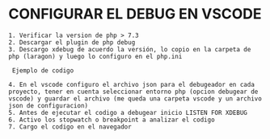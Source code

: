# CONFIGURAR EL DEBUG EN VSCODE
    1. Verificar la version de php > 7.3
    2. Descargar el plugin de php debug
    3. Descargo xdebug de acuerdo la versión, lo copio en la carpeta de php (laragon) y luego lo configuro en el php.ini

```
 Ejemplo de codigo
```
    4. En el vscode configuro el archivo json para el debugeador en cada proyecto, tener en cuenta seleccionar entorno php (opcion debugear de vscode) y guardar el archivo (me queda una carpeta vscode y un archivo json de configuracion)
    5. Antes de ejecutar el codigo a debugear inicio LISTEN FOR XDEBUG
    6. Activo los stopwatch o breakpoint a analizar el codigo
    7. Cargo el codigo en el navegador